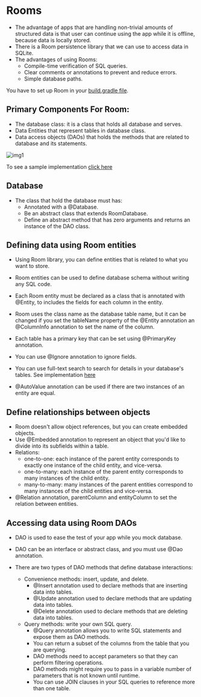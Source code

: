 # Rooms 

* The advantage of apps that are handling non-trivial amounts of structured data is that user can continue using the app while it is offline, because data is locally stored.
* There is a Room persistence library that we can use to access data in SQLite.
* The advantages of using Rooms:
  * Compile-time verification of SQL queries.
  * Clear comments or annotations to prevent and reduce errors.
  * Simple database paths.

You have to set up Room in your [build.gradle file](https://developer.android.com/training/data-storage/room#setup).<br/> 

## Primary Components For Room:
* The database class: it is a class that holds all database and serves.
* Data Entities that represent tables in database class.
* Data access objects (DAOs) that holds the methods that are related to database and its statements. 

![img1](https://developer.android.com/images/training/data-storage/room_architecture.png)

To see a sample implementation [click here](https://developer.android.com/training/data-storage/room#components)

## Database
* The class that hold the database must has:
  * Annotated with a @Database.
  * Be an abstract class that extends RoomDatabase.
  * Define an abstract method that has zero arguments and returns an instance of the DAO class.

## Defining data using Room entities
* Using Room library, you can define entities that is related to what you want to store.
* Room entities can be used to define database schema without writing any SQL code.
* Each Room entity must be declared as a class that is annotated with @Entity, to includes the fields for each column in the entity.
* Room uses the class name as the database table name, but it can be changed if you set the tableName property of the @Entity annotation an @ColumnInfo annotation to set the name of the column.
* Each table has a primary key that can be set using @PrimaryKey annotation.
* You can use @Ignore annotation to ignore fields.
* You can use full-text search to search for details in your database's tables. 
See implementation [here](https://developer.android.com/training/data-storage/room/defining-data#search)

* @AutoValue annotation can be used if there are two instances of an entity are equal.

## Define relationships between objects
* Room doesn't allow object references, but you can create embedded objects.
* Use @Embedded annotation to represent an object that you'd like to divide into its subfields within a table.
* Relations:
  * one-to-one: each instance of the parent entity corresponds to exactly one instance of the child entity, and vice-versa.
  * one-to-many: each instance of the parent entity corresponds to many instances of the child entity.
  * many-to-many: many instances of the parent entities correspond to many instances of the child entities and vice-versa.
* @Relation annotation, parentColumn and entityColumn to set the relation between entities.


## Accessing data using Room DAOs
* DAO is used to ease the test of your app while you mock database.
* DAO can be an interface or abstract class, and you must use @Dao annotation.

* There are two types of DAO methods that define database interactions:
  * Convenience methods: insert, update, and delete.
     * @Insert annotation used to declare methods that are inserting data into tables.
     * @Update annotation used to declare methods that are updating data into tables.
     * @Delete annotation used to declare methods that are deleting data into tables.
  * Query methods: write your own SQL query.
     * @Query annotation allows you to write SQL statements and expose them as DAO methods. 
     * You can return a subset of the columns from the table that you are querying.
     * DAO methods need to accept parameters so that they can perform filtering operations.
     * DAO methods might require you to pass in a variable number of parameters that is not known until runtime.
     * You can use JOIN clauses in your SQL queries to reference more than one table.
     







